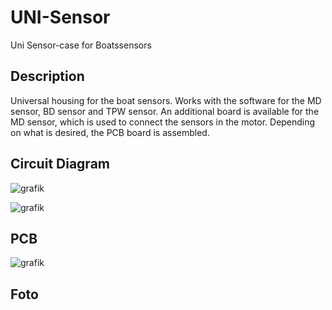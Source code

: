 # UNI-Sensor
Uni Sensor-case for Boatssensors

## Description
Universal housing for the boat sensors. 
Works with the software for the MD sensor, BD sensor and TPW sensor. 
An additional board is available for the MD sensor, which is used to connect the sensors in the motor.
Depending on what is desired, the PCB board is assembled.

## Circuit Diagram

![grafik](https://github.com/user-attachments/assets/a0a4456d-ad2e-4aba-92f2-8b04595a1a2f)

![grafik](https://github.com/user-attachments/assets/645a043e-5bcb-4a8e-890a-a823505a91c1)

## PCB

![grafik](https://github.com/user-attachments/assets/9237702e-ea9d-4694-a76b-8f9c9d8d6c1d)

## Foto

